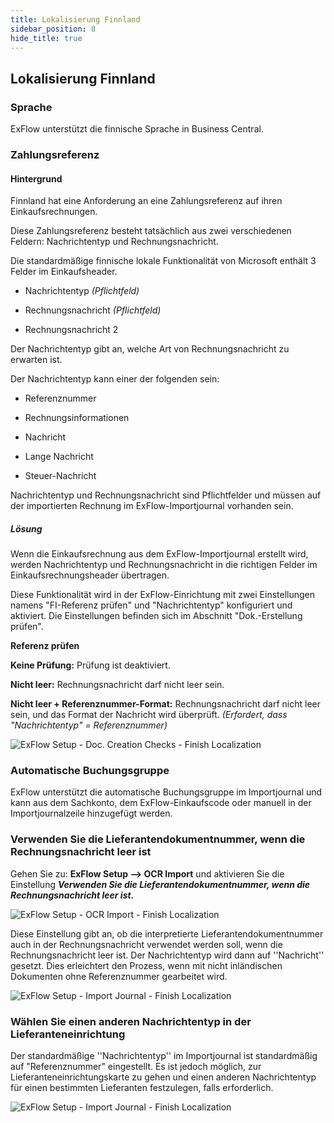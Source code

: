 ```yaml
---
title: Lokalisierung Finnland
sidebar_position: 8
hide_title: true
---
```

## Lokalisierung Finnland

### Sprache

ExFlow unterstützt die finnische Sprache in Business Central.

### Zahlungsreferenz

#### Hintergrund

Finnland hat eine Anforderung an eine Zahlungsreferenz auf ihren Einkaufsrechnungen.

Diese Zahlungsreferenz besteht tatsächlich aus zwei verschiedenen Feldern: Nachrichtentyp und Rechnungsnachricht.

Die standardmäßige finnische lokale Funktionalität von Microsoft enthält 3 Felder im Einkaufsheader.

- Nachrichtentyp *(Pflichtfeld)*

- Rechnungsnachricht *(Pflichtfeld)*

- Rechnungsnachricht 2

Der Nachrichtentyp gibt an, welche Art von Rechnungsnachricht zu erwarten ist.

Der Nachrichtentyp kann einer der folgenden sein:

- Referenznummer

- Rechnungsinformationen

- Nachricht

- Lange Nachricht

- Steuer-Nachricht

Nachrichtentyp und Rechnungsnachricht sind Pflichtfelder und müssen auf der importierten Rechnung im ExFlow-Importjournal vorhanden sein.

##### Lösung

Wenn die Einkaufsrechnung aus dem ExFlow-Importjournal erstellt wird, werden Nachrichtentyp und Rechnungsnachricht in die richtigen Felder im Einkaufsrechnungsheader übertragen.

Diese Funktionalität wird in der ExFlow-Einrichtung mit zwei Einstellungen namens "FI-Referenz prüfen" und "Nachrichtentyp" konfiguriert und aktiviert. Die Einstellungen befinden sich im Abschnitt "Dok.-Erstellung prüfen".

**Referenz prüfen**

**Keine Prüfung:** Prüfung ist deaktiviert.

**Nicht leer:** Rechnungsnachricht darf nicht leer sein.

**Nicht leer + Referenznummer-Format:** Rechnungsnachricht darf nicht leer sein, und das Format der Nachricht wird überprüft. *(Erfordert, dass "Nachrichtentyp" = Referenznummer)*

![ExFlow Setup - Doc. Creation Checks - Finish Localization](@site/static/img/media/exflow-setup-doc-creation-checks-002-fi.png)

### Automatische Buchungsgruppe

ExFlow unterstützt die automatische Buchungsgruppe im Importjournal und kann aus dem Sachkonto, dem ExFlow-Einkaufscode oder manuell in der Importjournalzeile hinzugefügt werden.

### Verwenden Sie die Lieferantendokumentnummer, wenn die Rechnungsnachricht leer ist

Gehen Sie zu: **ExFlow Setup --> OCR Import** und aktivieren Sie die Einstellung ***Verwenden Sie die Lieferantendokumentnummer, wenn die Rechnungsnachricht leer ist.***

![ExFlow Setup - OCR Import - Finish Localization](@site/static/img/media/FI-exflow-setup-ocr-import-vendor-id-001.png)

Diese Einstellung gibt an, ob die interpretierte Lieferantendokumentnummer auch in der Rechnungsnachricht verwendet werden soll, wenn die Rechnungsnachricht leer ist. Der Nachrichtentyp wird dann auf ''Nachricht'' gesetzt. Dies erleichtert den Prozess, wenn mit nicht inländischen Dokumenten ohne Referenznummer gearbeitet wird.

![ExFlow Setup - Import Journal - Finish Localization](@site/static/img/media/FI-import-journal-invoice-message-001.png)

### Wählen Sie einen anderen Nachrichtentyp in der Lieferanteneinrichtung
Der standardmäßige ''Nachrichtentyp'' im Importjournal ist standardmäßig auf "Referenznummer" eingestellt. 
Es ist jedoch möglich, zur Lieferanteneinrichtungskarte zu gehen und einen anderen Nachrichtentyp für einen bestimmten Lieferanten festzulegen, falls erforderlich.

![ExFlow Setup - Import Journal - Finish Localization](@site/static/img/media/FI-message-type-001.png)
